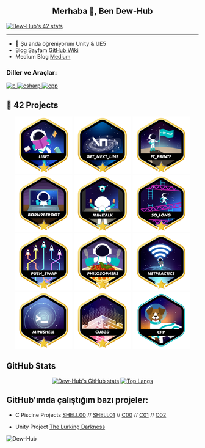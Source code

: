 <h2 align="center">Merhaba 👋, Ben Dew-Hub</h2>

[![Dew-Hub's 42 stats](https://badge.mediaplus.ma/greenbinary/Dew-Hub?1337Badge=off&UM6P=off)](https://github.com/Dew-Hub)

---

- 🌱 Şu anda öğreniyorum Unity & UE5
- Blog Sayfam [GitHub Wiki](https://github.com/Dew-Hub/Dew-Hub.github.io/wiki)
- Medium Blog [Medium](https://Dew-Hub.medium.com/)

<h3 align="left">Diller ve Araçlar:</h3>
<p align="left">
  <a href="https://en.wikipedia.org/wiki/C_(programming_language)" target="_blank"> <img src="https://img.icons8.com/color/48/000000/c-programming.png" alt="c" width="40" height="40"/> </a>
  <a href="https://docs.microsoft.com/en-us/dotnet/csharp/" target="_blank"> <img src="https://img.icons8.com/color/48/000000/c-sharp-logo-2.png" alt="csharp" width="40" height="40"/> </a>
  <a href="https://en.wikipedia.org/wiki/C%2B%2B" target="_blank"> <img src="https://img.icons8.com/color/48/000000/c-plus-plus-logo.png" alt="cpp" width="40" height="40"/> </a>
</p>

## 🚀 42 Projects

<div align="center">
  
  [![Libft](https://github.com/Dew-Hub/Dew-Hub/blob/master/42_badges/libftm.png)](https://github.com/Dew-Hub/Libft)
  [![GNL](https://github.com/Dew-Hub/Dew-Hub/blob/master/42_badges/get_next_linem.png)](https://github.com/Dew-Hub/Get_next_line)
  [![PRINTF](https://github.com/Dew-Hub/Dew-Hub/blob/master/42_badges/ft_printfm.png)](https://github.com/Dew-Hub/ft_printf)
  [![Born2BeRoot](https://github.com/Dew-Hub/Dew-Hub/blob/master/42_badges/born2berootm.png)](https://github.com/Dew-Hub/Born42beroot)
  [![Minitalk](https://github.com/Dew-Hub/Dew-Hub/blob/master/42_badges/minitalkm.png)](https://github.com/Dew-Hub/Minitalk)
  [![So_long](https://github.com/Dew-Hub/Dew-Hub/blob/master/42_badges/so_longm.png)](https://github.com/Dew-Hub/So_Long)
  [![Push_swap](https://github.com/Dew-Hub/Dew-Hub/blob/master/42_badges/push_swapm.png)](https://github.com/Dew-Hub/Push_Swap)
  [![Philosophers](https://github.com/Dew-Hub/Dew-Hub/blob/master/42_badges/philosophersm.png)](https://github.com/Dew-Hub/Philosophers)
  [![Netpractice](https://github.com/Dew-Hub/Dew-Hub/blob/master/42_badges/netpracticem.png)](https://github.com/Dew-Hub)
  [![Minishell](https://github.com/Dew-Hub/Dew-Hub/blob/master/42_badges/minishellm.png)](https://github.com/Dew-Hub)
  [![Cub3d](https://github.com/Dew-Hub/Dew-Hub/blob/master/42_badges/cub3dm.png)](https://github.com/Dew-Hub)
  [![CPP Modules](https://github.com/Dew-Hub/Dew-Hub/blob/master/42_badges/cppe.png)](https://github.com/Dew-Hub/CPP_Modules)
</div>

## GitHub Stats

<div align="center">
  
  [![Dew-Hub's GitHub stats](https://github-readme-stats.vercel.app/api?username=Dew-Hub&theme=algolia&show_icons=true)](https://github.com/Dew-Hub)
  [![Top Langs](https://github-readme-stats.vercel.app/api/top-langs?username=Dew-Hub&hide=html,scss,stylus,blade,jupyter%20notebook,python,css,shell,batchfile,dockerfile,typescript&theme=algolia&show_icons=true)](https://github.com/Dew-Hub)
</div>

<h2 align="left">GitHub'ımda çalıştığım bazı projeler:</h2>

- C Piscine Projects [SHELL00](https://github.com/Dew-Hub/42-piscine/tree/main/Shell00) // [SHELL01](https://github.com/Dew-Hub/42-piscine/tree/main/Shell01) // [C00](https://github.com/Dew-Hub/42-piscine/tree/main/C00) // [C01](https://github.com/Dew-Hub/42-piscine/tree/main/C01) // [C02](https://github.com/Dew-Hub/42-piscine/tree/main/C02)

- Unity Project [The Lurking Darkness](https://github.com/Dew-Hub/The-Lurking-Darkness)

<p align="left"> <img src="https://komarev.com/ghpvc/?username=Dew-Hub&label=Profil%20Ziyaretçileri&color=0e75b6&style=flat" alt="Dew-Hub" /> </p>
